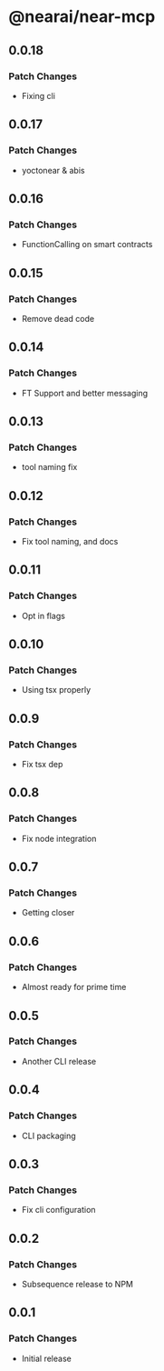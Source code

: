 # @nearai/near-mcp

## 0.0.18

### Patch Changes

- Fixing cli

## 0.0.17

### Patch Changes

- yoctonear & abis

## 0.0.16

### Patch Changes

- FunctionCalling on smart contracts

## 0.0.15

### Patch Changes

- Remove dead code

## 0.0.14

### Patch Changes

- FT Support and better messaging

## 0.0.13

### Patch Changes

- tool naming fix

## 0.0.12

### Patch Changes

- Fix tool naming, and docs

## 0.0.11

### Patch Changes

- Opt in flags

## 0.0.10

### Patch Changes

- Using tsx properly

## 0.0.9

### Patch Changes

- Fix tsx dep

## 0.0.8

### Patch Changes

- Fix node integration

## 0.0.7

### Patch Changes

- Getting closer

## 0.0.6

### Patch Changes

- Almost ready for prime time

## 0.0.5

### Patch Changes

- Another CLI release

## 0.0.4

### Patch Changes

- CLI packaging

## 0.0.3

### Patch Changes

- Fix cli configuration

## 0.0.2

### Patch Changes

- Subsequence release to NPM

## 0.0.1

### Patch Changes

- Initial release

